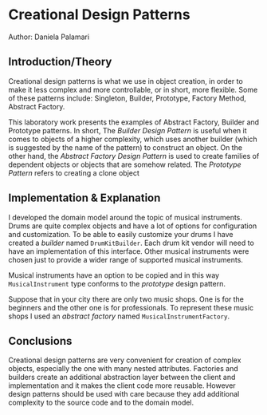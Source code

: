# Creational Design Patterns

Author: Daniela Palamari

## Introduction/Theory

Creational design patterns is what we use in object creation, in order to make it less complex and more controllable, or in short, more flexible.
Some of these patterns include: Singleton, Builder, Prototype, Factory Method, Abstract Factory.

This laboratory work presents the examples of Abstract Factory, Builder and Prototype patterns. 
In short, The _Builder Design Pattern_ is useful when it comes to objects of a higher complexity, which uses another builder (which is suggested by the name of the pattern) to construct an object. On the other hand, the _Abstract Factory Design Pattern_ is used to create families of dependent objects or objects that are somehow related. The _Prototype Pattern_ refers to creating a clone object


## Implementation & Explanation

I developed the domain model around the topic of musical instruments. Drums are quite complex objects and have a lot of options for configuration and customization. To be able to easily customize your drums I have created a _builder_ named `DrumKitBuilder`. Each drum kit vendor will need to have an implementation of this interface. Other musical instruments were chosen just to provide a wider range of supported musical instruments.

Musical instruments have an option to be copied and in this way `MusicalInstrument` type conforms to the _prototype_ design pattern. 

Suppose that in your city there are only two music shops. One is for the beginners and the other one is for professionals. To represent these music shops I used an _abstract factory_ named `MusicalInstrumentFactory`.

## Conclusions

Creational design patterns are very convenient for creation of complex objects, especially the one with many nested attributes. Factories and builders create an additional abstraction layer between the client and implementation and it makes the client code more reusable. However design patterns should be used with care because they add additional complexity to the source code and to the domain model.

